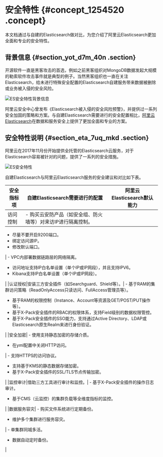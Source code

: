 # 安全特性 {#concept_1254520 .concept}

本文档通过与自建的Elasticsearch做对比，为您介绍了阿里云Elasticsearch更加全面和专业的安全特性。

## 背景信息 {#section_yot_d7m_40n .section}

开源软件一直是黑客攻击的首选，例如之前黑客组织对MongoDB数据发起大规模的勒索软件攻击事件就是典型的例子。当然黑客组织也一直在关注Elasticsearch，给未进行特殊安全配置的Elasticsearch自建服务带来数据被删除或业务被入侵的安全风险。

![ES安全特性背景信息](http://static-aliyun-doc.oss-cn-hangzhou.aliyuncs.com/assets/img/1000828/156775446852244_zh-CN.png)

阿里云安全中心曾发布《Elasticsearch被入侵的安全风险预警》，并提供过一系列安全加固的策略和方案。与自建Elasticsearch需要进行的安全配置相比，[阿里云Elasticsearch](https://www.alibabacloud.com/product/elasticsearch)在数据和服务安全上提供了更加全面和专业的方案。

## 安全特性说明 {#section_eta_7uq_mkd .section}

阿里云在2017年11月份开始提供全托管的Elasticsearch云服务，对于Elasticsearch容易被针对的问题，提供了一系列的安全措施。

![ES安全特性](http://static-aliyun-doc.oss-cn-hangzhou.aliyuncs.com/assets/img/1000828/156775446852236_zh-CN.png)

自建Elasticsearch与阿里云Elasticsearch服务的安全建议和对比如下表。

|安全指标项|自建Elasticsearch需要进行的配置|阿里云Elasticsearch默认能力|
|-----|----------------------|--------------------|
|访问控制| -   购买云安防产品（如安全组、防火墙等）对来访IP进行隔离控制。
-   尽量不要开启9200端口。
-   绑定访问源IP。
-   修改默认端口。

 | -   VPC内部署数据链路层的网络隔离。
-   访问地址支持IP白名单设置（单个IP或IP网段），并且支持IPV6。
-   Kibana支持IP白名单设置（单个IP或IP网段）。

 |
|认证授权|安装三方安全插件（如Searchguard、Shield等）。| -   基于RAM的集群访问策略（ReadOnlyAccess只读访问、FullAccess管理员等）。
-   基于RAM的权限控制（Instance、Account等资源及GET/POST/PUT操作等）。
-   基于X-Pack安全插件的RBAC的权限体系，支持Field级别的数据权限管控。
-   基于X-Pack安全插件的SSO能力，支持通过Active Directory、LDAP或Elasticsearch原生Realm来进行身份验证。

 |
|安全加密| -   使用支持静态加密的存储介质。
-   在yml配置中关闭HTTP访问。

 | -   支持HTTPS的访问协议。
-   支持基于KMS的静态数据存储加密。
-   基于X-Pack安全插件的SSL/TLS节点传输加密。

 |
|监控审计|借助三方工具进行审计和监控。| -   基于X-Pack安全插件的操作日志审计。
-   基于CMS（云监控）的集群负载等全维度指标的监控。

 |
|数据服务容灾| -   购买文件系统进行定期备份。
-   维护多个集群进行服务容灾。

 | -   单集群同城多活。
-   数据自动定时备份。

 |

